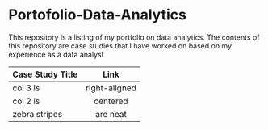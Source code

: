 # Portofolio-Data-Analytics

This repository is a listing of my portfolio on data analytics. The contents of this repository are case studies that I have worked on based on my experience as a data analyst

| Case Study Title    | Link           |
| ------------- |:-------------:| 
| col 3 is      | right-aligned | 
| col 2 is      | centered      | 
| zebra stripes | are neat      | 
